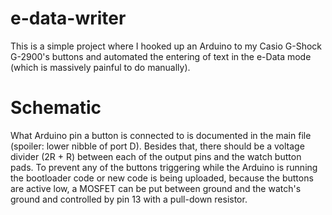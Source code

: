 # e-data-writer
This is a simple project where I hooked up an Arduino to my Casio G-Shock G-2900's buttons and automated the entering of text in the e-Data mode (which is massively painful to do manually).

# Schematic
What Arduino pin a button is connected to is documented in the main file (spoiler: lower nibble of port D). Besides that, there should be a voltage divider (2R + R) between each of the output pins and the watch button pads. To prevent any of the buttons triggering while the Arduino is running the bootloader code or new code is being uploaded, because the buttons are active low, a MOSFET can be put between ground and the watch's ground and controlled by pin 13 with a pull-down resistor.
